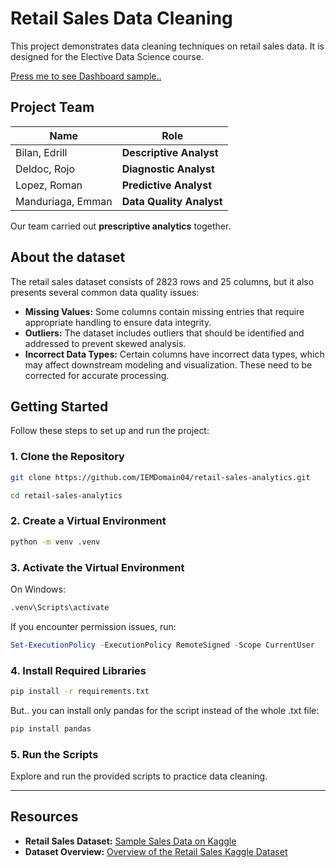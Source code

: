 # Retail Sales Data Cleaning

This project demonstrates data cleaning techniques on retail sales data. It is designed for the Elective Data Science course.

[Press me to see Dashboard sample..](visuals/retail-sale-img.png)

## Project Team

| Name                | Role                        |
|---------------------|---------------------------- |
| Bilan, Edrill       | **Descriptive Analyst**         |
| Deldoc, Rojo        | **Diagnostic Analyst**          |
| Lopez, Roman        | **Predictive Analyst**          |
| Manduriaga, Emman   | **Data Quality Analyst**        |

Our team carried out **prescriptive analytics** together.

## About the dataset

The retail sales dataset consists of 2823 rows and 25 columns, but it also presents several common data quality issues:

- **Missing Values:** Some columns contain missing entries that require appropriate handling to ensure data integrity.
- **Outliers:** The dataset includes outliers that should be identified and addressed to prevent skewed analysis.
- **Incorrect Data Types:** Certain columns have incorrect data types, which may affect downstream modeling and visualization. These need to be corrected for accurate processing.

## Getting Started

Follow these steps to set up and run the project:

### 1. Clone the Repository

```bash
git clone https://github.com/IEMDomain04/retail-sales-analytics.git
```
```bash
cd retail-sales-analytics
```

### 2. Create a Virtual Environment

```bash
python -m venv .venv
```

### 3. Activate the Virtual Environment

On Windows:

```bash
.venv\Scripts\activate
```

If you encounter permission issues, run:

```powershell
Set-ExecutionPolicy -ExecutionPolicy RemoteSigned -Scope CurrentUser
```

### 4. Install Required Libraries

```bash
pip install -r requirements.txt
```

But.. you can install only pandas for the script instead of the whole .txt file:

```bash
pip install pandas
```

### 5. Run the Scripts

Explore and run the provided scripts to practice data cleaning.

---

## Resources
- **Retail Sales Dataset:** [Sample Sales Data on Kaggle](https://www.kaggle.com/datasets/kyanyoga/sample-sales-data)
- **Dataset Overview:** [Overview of the Retail Sales Kaggle Dataset](https://22.frenchintelligence.org/2024/06/28/overview-of-the-retail-sales-kaggle-dataset/?utm_source)
